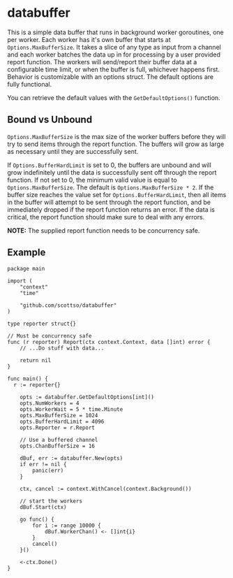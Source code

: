 # databuffer

This is a simple data buffer that runs in background worker goroutines, one per worker. Each worker has it's own buffer that starts at `Options.MaxBufferSize`. It takes a slice of any type as input from a channel and each worker batches the data up in for processing by a user provided report function. The workers will send/report their buffer data at a configurable time limit, or when the buffer is full, whichever happens first. Behavior is customizable with an options struct. The default options are fully functional.

You can retrieve the default values with the `GetDefaultOptions()` function.

## Bound vs Unbound

`Options.MaxBufferSize` is the max size of the worker buffers before they will try to send items through the report function. The buffers will grow as large as necessary until they are successfully sent.

If `Options.BufferHardLimit` is set to 0, the buffers are unbound and will grow indefinitely until the data is successfully sent off through the report function. If not set to 0, the minimum valid value is equal to `Options.MaxBufferSize`. The default is `Options.MaxBufferSize * 2`. If the buffer size reaches the value set for `Options.BufferHardLimit`, then all items in the buffer will attempt to be sent through the report function, and be immediately dropped if the report function returns an error. If the data is critical, the report function should make sure to deal with any errors.

**NOTE:** The supplied report function needs to be concurrency safe.

## Example

```golang
package main

import (
	"context"
	"time"

	"github.com/scottso/databuffer"
)

type reporter struct{}

// Must be concurrency safe
func (r reporter) Report(ctx context.Context, data []int) error {
	// ...Do stuff with data...

	return nil
}

func main() {
  r := reporter{}

	opts := databuffer.GetDefaultOptions[int]()
	opts.NumWorkers = 4
	opts.WorkerWait = 5 * time.Minute
	opts.MaxBufferSize = 1024
	opts.BufferHardLimit = 4096
	opts.Reporter = r.Report

	// Use a buffered channel
	opts.ChanBufferSize = 16

	dBuf, err := databuffer.New(opts)
	if err != nil {
		panic(err)
	}

	ctx, cancel := context.WithCancel(context.Background())

	// start the workers
	dBuf.Start(ctx)

	go func() {
		for i := range 10000 {
			dBuf.WorkerChan() <- []int{i}
		}
		cancel()
	}()

	<-ctx.Done()
}
```
